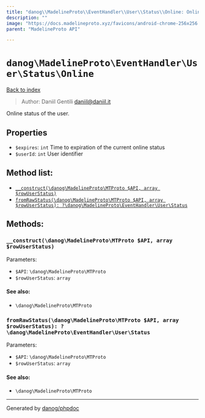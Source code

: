 ```yaml
---
title: "danog\\MadelineProto\\EventHandler\\User\\Status\\Online: Online status of the user."
description: ""
image: "https://docs.madelineproto.xyz/favicons/android-chrome-256x256.png"
parent: "MadelineProto API"

---
```

# `danog\MadelineProto\EventHandler\User\Status\Online`
[Back to index](../../../../../index.html)

> Author: Daniil Gentili <daniil@daniil.it>  
  

Online status of the user.  



## Properties
* `$expires`: `int` Time to expiration of the current online status
* `$userId`: `int` User identifier

## Method list:
* [`__construct(\danog\MadelineProto\MTProto $API, array $rowUserStatus)`](#__construct-danog-madelineproto-mtproto-api-array-rowuserstatus)
* [`fromRawStatus(\danog\MadelineProto\MTProto $API, array $rowUserStatus): ?\danog\MadelineProto\EventHandler\User\Status`](#fromrawstatus-danog-madelineproto-mtproto-api-array-rowuserstatus-danog-madelineproto-eventhandler-user-status)

## Methods:
### `__construct(\danog\MadelineProto\MTProto $API, array $rowUserStatus)`




Parameters:

* `$API`: `\danog\MadelineProto\MTProto`   
* `$rowUserStatus`: `array`   


#### See also: 
* `\danog\MadelineProto\MTProto`




### `fromRawStatus(\danog\MadelineProto\MTProto $API, array $rowUserStatus): ?\danog\MadelineProto\EventHandler\User\Status`




Parameters:

* `$API`: `\danog\MadelineProto\MTProto`   
* `$rowUserStatus`: `array`   


#### See also: 
* `\danog\MadelineProto\MTProto`




---
Generated by [danog/phpdoc](https://phpdoc.daniil.it)

